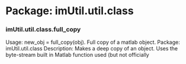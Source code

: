 # Package: imUtil.util.class


### imUtil.util.class.full_copy

Usage: new_obj = full_copy(obj). Full copy of a matlab object. Package: imUtil.util.class Description: Makes a deep copy of an object. Uses the byte-stream built in Matlab function used (but not officially


